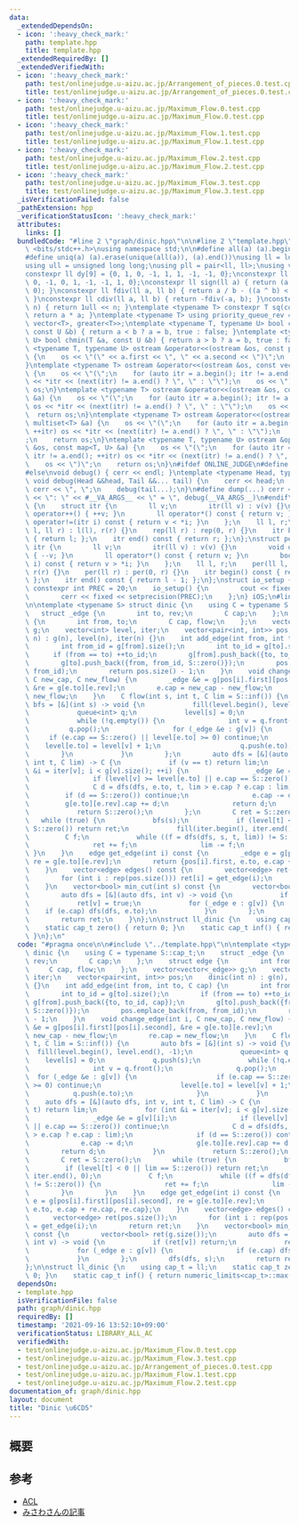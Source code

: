 ```yaml
---
data:
  _extendedDependsOn:
  - icon: ':heavy_check_mark:'
    path: template.hpp
    title: template.hpp
  _extendedRequiredBy: []
  _extendedVerifiedWith:
  - icon: ':heavy_check_mark:'
    path: test/onlinejudge.u-aizu.ac.jp/Arrangement_of_pieces.0.test.cpp
    title: test/onlinejudge.u-aizu.ac.jp/Arrangement_of_pieces.0.test.cpp
  - icon: ':heavy_check_mark:'
    path: test/onlinejudge.u-aizu.ac.jp/Maximum_Flow.0.test.cpp
    title: test/onlinejudge.u-aizu.ac.jp/Maximum_Flow.0.test.cpp
  - icon: ':heavy_check_mark:'
    path: test/onlinejudge.u-aizu.ac.jp/Maximum_Flow.1.test.cpp
    title: test/onlinejudge.u-aizu.ac.jp/Maximum_Flow.1.test.cpp
  - icon: ':heavy_check_mark:'
    path: test/onlinejudge.u-aizu.ac.jp/Maximum_Flow.2.test.cpp
    title: test/onlinejudge.u-aizu.ac.jp/Maximum_Flow.2.test.cpp
  - icon: ':heavy_check_mark:'
    path: test/onlinejudge.u-aizu.ac.jp/Maximum_Flow.3.test.cpp
    title: test/onlinejudge.u-aizu.ac.jp/Maximum_Flow.3.test.cpp
  _isVerificationFailed: false
  _pathExtension: hpp
  _verificationStatusIcon: ':heavy_check_mark:'
  attributes:
    links: []
  bundledCode: "#line 2 \"graph/dinic.hpp\"\n\n#line 2 \"template.hpp\"\n\n#include\
    \ <bits/stdc++.h>\nusing namespace std;\n\n#define all(a) (a).begin(), (a).end()\n\
    #define uniq(a) (a).erase(unique(all(a)), (a).end())\nusing ll = long long;\n\
    using ull = unsigned long long;\nusing pll = pair<ll, ll>;\nusing vll = vector<ll>;\n\
    constexpr ll dy[9] = {0, 1, 0, -1, 1, 1, -1, -1, 0};\nconstexpr ll dx[9] = {1,\
    \ 0, -1, 0, 1, -1, -1, 1, 0};\nconstexpr ll sign(ll a) { return (a > 0) - (a <\
    \ 0); }\nconstexpr ll fdiv(ll a, ll b) { return a / b - ((a ^ b) < 0 && a % b);\
    \ }\nconstexpr ll cdiv(ll a, ll b) { return -fdiv(-a, b); }\nconstexpr ull bit(int\
    \ n) { return 1ull << n; }\ntemplate <typename T> constexpr T sq(const T &a) {\
    \ return a * a; }\ntemplate <typename T> using priority_queue_rev = priority_queue<T,\
    \ vector<T>, greater<T>>;\ntemplate <typename T, typename U> bool chmax(T &a,\
    \ const U &b) { return a < b ? a = b, true : false; }\ntemplate <typename T, typename\
    \ U> bool chmin(T &a, const U &b) { return a > b ? a = b, true : false; }\ntemplate\
    \ <typename T, typename U> ostream &operator<<(ostream &os, const pair<T, U> &a)\
    \ {\n    os << \"(\" << a.first << \", \" << a.second << \")\";\n    return os;\n\
    }\ntemplate <typename T> ostream &operator<<(ostream &os, const vector<T> &a)\
    \ {\n    os << \"(\";\n    for (auto itr = a.begin(); itr != a.end(); ++itr) os\
    \ << *itr << (next(itr) != a.end() ? \", \" : \"\");\n    os << \")\";\n    return\
    \ os;\n}\ntemplate <typename T> ostream &operator<<(ostream &os, const set<T>\
    \ &a) {\n    os << \"(\";\n    for (auto itr = a.begin(); itr != a.end(); ++itr)\
    \ os << *itr << (next(itr) != a.end() ? \", \" : \"\");\n    os << \")\";\n  \
    \  return os;\n}\ntemplate <typename T> ostream &operator<<(ostream &os, const\
    \ multiset<T> &a) {\n    os << \"(\";\n    for (auto itr = a.begin(); itr != a.end();\
    \ ++itr) os << *itr << (next(itr) != a.end() ? \", \" : \"\");\n    os << \")\"\
    ;\n    return os;\n}\ntemplate <typename T, typename U> ostream &operator<<(ostream\
    \ &os, const map<T, U> &a) {\n    os << \"(\";\n    for (auto itr = a.begin();\
    \ itr != a.end(); ++itr) os << *itr << (next(itr) != a.end() ? \", \" : \"\");\n\
    \    os << \")\";\n    return os;\n}\n#ifdef ONLINE_JUDGE\n#define dump(...) (void(0))\n\
    #else\nvoid debug() { cerr << endl; }\ntemplate <typename Head, typename... Tail>\
    \ void debug(Head &&head, Tail &&... tail) {\n    cerr << head;\n    if (sizeof...(Tail))\
    \ cerr << \", \";\n    debug(tail...);\n}\n#define dump(...) cerr << __LINE__\
    \ << \": \" << #__VA_ARGS__ << \" = \", debug(__VA_ARGS__)\n#endif\nstruct rep\
    \ {\n    struct itr {\n        ll v;\n        itr(ll v) : v(v) {}\n        void\
    \ operator++() { ++v; }\n        ll operator*() const { return v; }\n        bool\
    \ operator!=(itr i) const { return v < *i; }\n    };\n    ll l, r;\n    rep(ll\
    \ l, ll r) : l(l), r(r) {}\n    rep(ll r) : rep(0, r) {}\n    itr begin() const\
    \ { return l; };\n    itr end() const { return r; };\n};\nstruct per {\n    struct\
    \ itr {\n        ll v;\n        itr(ll v) : v(v) {}\n        void operator++()\
    \ { --v; }\n        ll operator*() const { return v; }\n        bool operator!=(itr\
    \ i) const { return v > *i; }\n    };\n    ll l, r;\n    per(ll l, ll r) : l(l),\
    \ r(r) {}\n    per(ll r) : per(0, r) {}\n    itr begin() const { return r - 1;\
    \ };\n    itr end() const { return l - 1; };\n};\nstruct io_setup {\n    static\
    \ constexpr int PREC = 20;\n    io_setup() {\n        cout << fixed << setprecision(PREC);\n\
    \        cerr << fixed << setprecision(PREC);\n    };\n} iOS;\n#line 4 \"graph/dinic.hpp\"\
    \n\ntemplate <typename S> struct dinic {\n    using C = typename S::cap_t;\n \
    \   struct _edge {\n        int to, rev;\n        C cap;\n    };\n    struct edge\
    \ {\n        int from, to;\n        C cap, flow;\n    };\n    vector<vector<_edge>>\
    \ g;\n    vector<int> level, iter;\n    vector<pair<int, int>> pos;\n    dinic(int\
    \ n) : g(n), level(n), iter(n) {}\n    int add_edge(int from, int to, C cap) {\n\
    \        int from_id = g[from].size();\n        int to_id = g[to].size();\n  \
    \      if (from == to) ++to_id;\n        g[from].push_back({to, to_id, cap});\n\
    \        g[to].push_back({from, from_id, S::zero()});\n        pos.emplace_back(from,\
    \ from_id);\n        return pos.size() - 1;\n    }\n    void change_edge(int i,\
    \ C new_cap, C new_flow) {\n        _edge &e = g[pos[i].first][pos[i].second],\
    \ &re = g[e.to][e.rev];\n        e.cap = new_cap - new_flow;\n        re.cap =\
    \ new_flow;\n    }\n    C flow(int s, int t, C lim = S::inf()) {\n        auto\
    \ bfs = [&](int s) -> void {\n            fill(level.begin(), level.end(), -1);\n\
    \            queue<int> q;\n            level[s] = 0;\n            q.push(s);\n\
    \            while (!q.empty()) {\n                int v = q.front();\n      \
    \          q.pop();\n                for (_edge &e : g[v]) {\n               \
    \     if (e.cap == S::zero() || level[e.to] >= 0) continue;\n                \
    \    level[e.to] = level[v] + 1;\n                    q.push(e.to);\n        \
    \        }\n            }\n        };\n        auto dfs = [&](auto dfs, int v,\
    \ int t, C lim) -> C {\n            if (v == t) return lim;\n            for (int\
    \ &i = iter[v]; i < g[v].size(); ++i) {\n                _edge &e = g[v][i];\n\
    \                if (level[v] >= level[e.to] || e.cap == S::zero()) continue;\n\
    \                C d = dfs(dfs, e.to, t, lim > e.cap ? e.cap : lim);\n       \
    \         if (d == S::zero()) continue;\n                e.cap -= d;\n       \
    \         g[e.to][e.rev].cap += d;\n                return d;\n            }\n\
    \            return S::zero();\n        };\n        C ret = S::zero();\n     \
    \   while (true) {\n            bfs(s);\n            if (level[t] < 0 || lim ==\
    \ S::zero()) return ret;\n            fill(iter.begin(), iter.end(), 0);\n   \
    \         C f;\n            while ((f = dfs(dfs, s, t, lim)) != S::zero()) {\n\
    \                ret += f;\n                lim -= f;\n            }\n       \
    \ }\n    }\n    edge get_edge(int i) const {\n        _edge e = g[pos[i].first][pos[i].second],\
    \ re = g[e.to][e.rev];\n        return {pos[i].first, e.to, e.cap + re.cap, re.cap};\n\
    \    }\n    vector<edge> edges() const {\n        vector<edge> ret(pos.size());\n\
    \        for (int i : rep(pos.size())) ret[i] = get_edge(i);\n        return ret;\n\
    \    }\n    vector<bool> min_cut(int s) const {\n        vector<bool> ret(g.size());\n\
    \        auto dfs = [&](auto dfs, int v) -> void {\n            if (ret[v]) return;\n\
    \            ret[v] = true;\n            for (_edge e : g[v]) {\n            \
    \    if (e.cap) dfs(dfs, e.to);\n            }\n        };\n        dfs(dfs, s);\n\
    \        return ret;\n    }\n};\n\nstruct ll_dinic {\n    using cap_t = ll;\n\
    \    static cap_t zero() { return 0; }\n    static cap_t inf() { return numeric_limits<cap_t>::max();\
    \ }\n};\n"
  code: "#pragma once\n\n#include \"../template.hpp\"\n\ntemplate <typename S> struct\
    \ dinic {\n    using C = typename S::cap_t;\n    struct _edge {\n        int to,\
    \ rev;\n        C cap;\n    };\n    struct edge {\n        int from, to;\n   \
    \     C cap, flow;\n    };\n    vector<vector<_edge>> g;\n    vector<int> level,\
    \ iter;\n    vector<pair<int, int>> pos;\n    dinic(int n) : g(n), level(n), iter(n)\
    \ {}\n    int add_edge(int from, int to, C cap) {\n        int from_id = g[from].size();\n\
    \        int to_id = g[to].size();\n        if (from == to) ++to_id;\n       \
    \ g[from].push_back({to, to_id, cap});\n        g[to].push_back({from, from_id,\
    \ S::zero()});\n        pos.emplace_back(from, from_id);\n        return pos.size()\
    \ - 1;\n    }\n    void change_edge(int i, C new_cap, C new_flow) {\n        _edge\
    \ &e = g[pos[i].first][pos[i].second], &re = g[e.to][e.rev];\n        e.cap =\
    \ new_cap - new_flow;\n        re.cap = new_flow;\n    }\n    C flow(int s, int\
    \ t, C lim = S::inf()) {\n        auto bfs = [&](int s) -> void {\n          \
    \  fill(level.begin(), level.end(), -1);\n            queue<int> q;\n        \
    \    level[s] = 0;\n            q.push(s);\n            while (!q.empty()) {\n\
    \                int v = q.front();\n                q.pop();\n              \
    \  for (_edge &e : g[v]) {\n                    if (e.cap == S::zero() || level[e.to]\
    \ >= 0) continue;\n                    level[e.to] = level[v] + 1;\n         \
    \           q.push(e.to);\n                }\n            }\n        };\n    \
    \    auto dfs = [&](auto dfs, int v, int t, C lim) -> C {\n            if (v ==\
    \ t) return lim;\n            for (int &i = iter[v]; i < g[v].size(); ++i) {\n\
    \                _edge &e = g[v][i];\n                if (level[v] >= level[e.to]\
    \ || e.cap == S::zero()) continue;\n                C d = dfs(dfs, e.to, t, lim\
    \ > e.cap ? e.cap : lim);\n                if (d == S::zero()) continue;\n   \
    \             e.cap -= d;\n                g[e.to][e.rev].cap += d;\n        \
    \        return d;\n            }\n            return S::zero();\n        };\n\
    \        C ret = S::zero();\n        while (true) {\n            bfs(s);\n   \
    \         if (level[t] < 0 || lim == S::zero()) return ret;\n            fill(iter.begin(),\
    \ iter.end(), 0);\n            C f;\n            while ((f = dfs(dfs, s, t, lim))\
    \ != S::zero()) {\n                ret += f;\n                lim -= f;\n    \
    \        }\n        }\n    }\n    edge get_edge(int i) const {\n        _edge\
    \ e = g[pos[i].first][pos[i].second], re = g[e.to][e.rev];\n        return {pos[i].first,\
    \ e.to, e.cap + re.cap, re.cap};\n    }\n    vector<edge> edges() const {\n  \
    \      vector<edge> ret(pos.size());\n        for (int i : rep(pos.size())) ret[i]\
    \ = get_edge(i);\n        return ret;\n    }\n    vector<bool> min_cut(int s)\
    \ const {\n        vector<bool> ret(g.size());\n        auto dfs = [&](auto dfs,\
    \ int v) -> void {\n            if (ret[v]) return;\n            ret[v] = true;\n\
    \            for (_edge e : g[v]) {\n                if (e.cap) dfs(dfs, e.to);\n\
    \            }\n        };\n        dfs(dfs, s);\n        return ret;\n    }\n\
    };\n\nstruct ll_dinic {\n    using cap_t = ll;\n    static cap_t zero() { return\
    \ 0; }\n    static cap_t inf() { return numeric_limits<cap_t>::max(); }\n};"
  dependsOn:
  - template.hpp
  isVerificationFile: false
  path: graph/dinic.hpp
  requiredBy: []
  timestamp: '2021-09-16 13:52:10+09:00'
  verificationStatus: LIBRARY_ALL_AC
  verifiedWith:
  - test/onlinejudge.u-aizu.ac.jp/Maximum_Flow.0.test.cpp
  - test/onlinejudge.u-aizu.ac.jp/Maximum_Flow.3.test.cpp
  - test/onlinejudge.u-aizu.ac.jp/Arrangement_of_pieces.0.test.cpp
  - test/onlinejudge.u-aizu.ac.jp/Maximum_Flow.1.test.cpp
  - test/onlinejudge.u-aizu.ac.jp/Maximum_Flow.2.test.cpp
documentation_of: graph/dinic.hpp
layout: document
title: "Dinic \u6CD5"
---
```


## 概要

## 参考
- [ACL](https://atcoder.github.io/ac-library/production/document_ja/maxflow.html)
- [みさわさんの記事](https://misawa.github.io/others/flow/dinic_time_complexity.html)